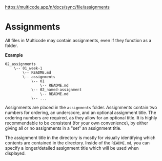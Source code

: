 https://multicode.app/n/docs/sync/file/assignments

# Assignments

All files in Multicode may contain assignments, even if they function as a folder.

**Example**

```
02_assignments
    \-- 01_week-1
        \-- README.md
        \-- assignments
            \-- 01
                \-- README.md
            \-- 02_named-assignment
                \-- README.md
            \-- ...
```

Assignments are placed in the `assignments` folder. Assignments contain two numbers for ordering, an underscore, and an optional assignment title. The ordering numbers are required, as they allow for an optional title. It is highly recommendable to be consistent (for your own convenience), by either giving all or no assignments in a "set" an assignment title.

The assignment title in the directory is mostly for visually identifying which contents are contained in the directory. Inside of the `README.md`, you can specify a longer/detailed assignment title which will be used when displayed.